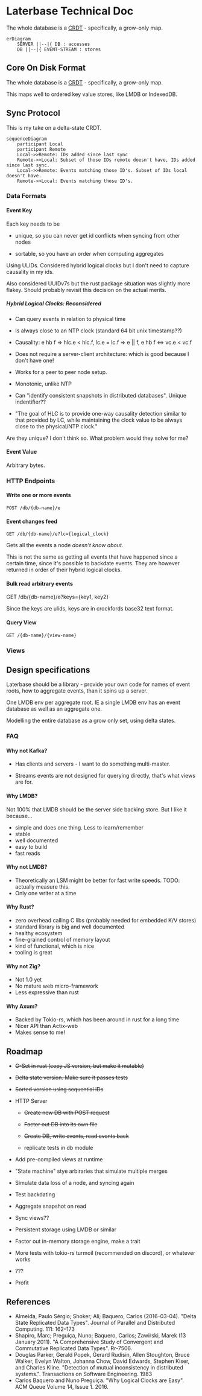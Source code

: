 # Laterbase Technical Doc

The whole database is a [CRDT](https://crdt.tech/) - specifically, a grow-only map.

```mermaid
erDiagram
    SERVER ||--|{ DB : accesses
    DB ||--|{ EVENT-STREAM : stores
```

## Core On Disk Format

The whole database is a [CRDT](https://crdt.tech/) - specifically, a grow-only map.

This maps well to ordered key value stores, like LMDB or IndexedDB.

## Sync Protocol

This is my take on a delta-state CRDT.

```mermaid
sequenceDiagram
    participant Local
    participant Remote
    Local->>Remote: IDs added since last sync
    Remote->>Local: Subset of those IDs remote doesn't have, IDs added since last sync.
    Local->>Remote: Events matching those ID's. Subset of IDs local doesn't have.
    Remote->>Local: Events matching those ID's.
```

### Data Formats

#### Event Key

Each key needs to be

- unique, so you can never get id conflicts when syncing from other nodes

- sortable, so you have an order when computing aggregates

Using ULIDs. Considered hybrid logical clocks but I don't need to capture causality in my ids.

Also considered UUIDv7s but the rust package situation was slightly more flakey. Should probably revisit this decision on the actual merits.

##### Hybrid Logical Clocks: Reconsidered

- Can query events in relation to physical time

- Is always close to an NTP clock (standard 64 bit unix timestamp??)

- Causality: e hb f => hlc.e < hlc.f, lc.e = lc.f => e || f, e hb f <=> vc.e < vc.f

- Does not require a server-client architecture: which is good because I don't have one!

- Works for a peer to peer node setup.

- Monotonic, unlike NTP

- Can "identify consistent snapshots in distributed databases". Unique indentifier??

- "The goal of HLC is to provide one-way causality detection similar to that provided by LC, while maintaining the clock value to be always close to the physical/NTP clock."

Are they unique? I don't think so.
What problem would they solve for me?

#### Event Value

Arbitrary bytes.

### HTTP Endpoints

#### Write one or more events

```
POST /db/{db-name}/e
```

#### Event changes feed

```
GET /db/{db-name}/e?lc={logical_clock}
```

Gets all the events a node *doesn't know about*.

This is not the same as getting all events that have happened since a certain time, since it's possible to backdate events. They are however returned in order of their hybrid logical clocks.

#### Bulk read arbitrary events

GET /db/{db-name}/e?keys={key1, key2}

Since the keys are ulids, keys are in crockfords base32 text format.

#### Query View

```
GET /{db-name}/{view-name}
```

### Views



## Design specifications

Laterbase should be a library - provide your own code for names of event roots, how to aggregate events, than it spins up a server.

One LMDB env per aggregate root. IE a single LMDB env has an event database as well as an aggregate one.

Modelling the entire database as a grow only set, using delta states.

### FAQ

#### Why not Kafka?

- Has clients and servers - I want to do something multi-master.

- Streams events are not designed for querying directly, that's what views are for.

#### Why LMDB?

Not 100% that LMDB should be the server side backing store. But I like it because...

- simple and does one thing. Less to learn/remember
- stable
- well documented
- easy to build
- fast reads

#### Why not LMDB?

- Theoretically an LSM might be better for fast write speeds. TODO: actually measure this.
- Only one writer at a time

#### Why Rust?

- zero overhead calling C libs (probably needed for embedded K/V stores)
- standard library is big and well documented
- healthy ecosystem
- fine-grained control of memory layout
- kind of functional, which is nice
- tooling is great

#### Why not Zig?

- Not 1.0 yet
- No mature web micro-framework
- Less expressive than rust

#### Why Axum?

- Backed by Tokio-rs, which has been around in rust for a long time
- Nicer API than Actix-web
- Makes sense to me!

## Roadmap

- ~~G-Set in rust (copy JS version, but make it mutable)~~

- ~~Delta state version. Make sure it passes tests~~

- ~~Sorted version using sequential IDs~~

- HTTP Server
  
  - ~~Create new DB with POST request~~
  
  - ~~Factor out DB into its own file~~
  
  - ~~Create DB, write events, read events back~~
  
  - replicate tests in db module

- Add pre-compiled views at runtime

- "State machine" stye arbiraries that simulate multiple merges

- Simulate data loss of a node, and syncing again

- Test backdating

- Aggregate snapshot on read

- Sync views??

- Persistent storage using LMDB or similar

- Factor out in-memory storage engine, make a trait

- More tests with tokio-rs turmoil (recommended on discord), or whatever works

- ???

- Profit

## References

- Almeida, Paulo Sérgio; Shoker, Ali; Baquero, Carlos (2016-03-04). "Delta State Replicated Data Types". Journal of Parallel and Distributed Computing. 111: 162–173
- Shapiro, Marc; Preguiça, Nuno; Baquero, Carlos; Zawirski, Marek (13 January 2011). "A Comprehensive Study of Convergent and Commutative Replicated Data Types". Rr-7506.
- Douglas Parker, Gerald Popek, Gerard Rudisin, Allen Stoughton, Bruce Walker, Evelyn Walton, Johanna Chow, David Edwards, Stephen Kiser, and Charles Kline. "Detection of mutual inconsistency in distributed systems.". Transactions on Software Engineering. 1983
- Carlos Baquero and Nuno Preguiça. "Why Logical Clocks are Easy". ACM Queue Volume 14, Issue 1. 2016.
